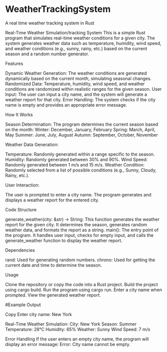 # WeatherTrackingSystem
A real time weather tracking system in Rust 

Real-Time Weather Simulation/tracking System
This is a simple Rust program that simulates real-time weather conditions for a given city. The system generates weather data such as temperature, humidity, wind speed, and weather conditions (e.g., sunny, rainy, etc.) based on the current season and a random number generator.

Features

Dynamic Weather Generation: The weather conditions are generated dynamically based on the current month, simulating seasonal changes.
Randomized Data: Temperature, humidity, wind speed, and weather conditions are randomized within realistic ranges for the given season.
User Input: The user can input a city name, and the system will generate a weather report for that city.
Error Handling: The system checks if the city name is empty and provides an appropriate error message.

How It Works

Season Determination: The program determines the current season based on the month:
Winter: December, January, February
Spring: March, April, May
Summer: June, July, August
Autumn: September, October, November

Weather Data Generation:

Temperature: Randomly generated within a range specific to the season.
Humidity: Randomly generated between 30% and 90%.
Wind Speed: Randomly generated between 1 m/s and 15 m/s.
Weather Condition: Randomly selected from a list of possible conditions (e.g., Sunny, Cloudy, Rainy, etc.).

User Interaction:

The user is prompted to enter a city name.
The program generates and displays a weather report for the entered city.

Code Structure

generate_weather(city: &str) -> String: This function generates the weather report for the given city. It determines the season, generates random weather data, and formats the report as a string.
main(): The entry point of the program. It handles user input, checks for empty input, and calls the generate_weather function to display the weather report.

Dependencies

rand: Used for generating random numbers.
chrono: Used for getting the current date and time to determine the season.

Usage

Clone the repository or copy the code into a Rust project.
Build the project using cargo build.
Run the program using cargo run.
Enter a city name when prompted.
View the generated weather report.

#Example Output

Copy
Enter city name: New York

Real-Time Weather Simulation:
City: New York
Season: Summer
Temperature: 28°C
Humidity: 65%
Weather: Sunny
Wind Speed: 7 m/s

Error Handling
If the user enters an empty city name, the program will display an error message: Error: City name cannot be empty.
